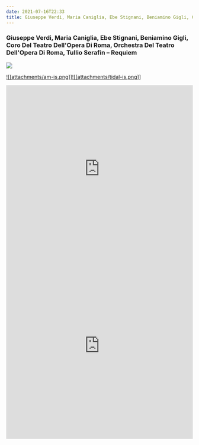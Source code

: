```yaml
---
date: 2021-07-16T22:33
title: Giuseppe Verdi, Maria Caniglia, Ebe Stignani, Beniamino Gigli, Coro Del Teatro Dell'Opera Di Roma, Orchestra Del Teatro Dell'Opera Di Roma, Tullio Serafin – Requiem
---
```

### Giuseppe Verdi, Maria Caniglia, Ebe Stignani, Beniamino Gigli, Coro Del Teatro Dell'Opera Di Roma, Orchestra Del Teatro Dell'Opera Di Roma, Tullio Serafin – Requiem
[![](https://img.discogs.com/h4tnPmAhBAu3F5uC6Us6-asjeF8=/fit-in/600x600/filters:strip_icc():format(jpeg):mode_rgb():quality(90)/discogs-images/R-5601403-1397872616-5156.jpeg.jpg)][1] 

[1]: https://www.discogs.com/release/5601403
[2]: https://music.apple.com/us/album/1002016111
[3]: https://listen.tidal.com/album/47928849

[![[attachments/am-is.png]]][2][![[attachments/tidal-is.png]]][3]

<iframe allow="autoplay *; encrypted-media *; fullscreen *" frameborder="0" height="450" style="width:100%;max-width:660px;overflow:hidden;background:transparent;" sandbox="allow-forms allow-popups allow-same-origin allow-scripts allow-storage-access-by-user-activation allow-top-navigation-by-user-activation" src="https://embed.music.apple.com/us/album/turn-blue/1002016111"></iframe>
<div style="position: relative; padding-bottom: 100%; height: 0; overflow: hidden; max-width: 100%;"><iframe src="https://embed.tidal.com/albums/47928849?layout=gridify" frameborder= "0" allowfullscreen style="position: absolute; top: 0; left: 0; width: 100%; height: 1px; min-height: 100%; margin: 0 auto;"></iframe></div>